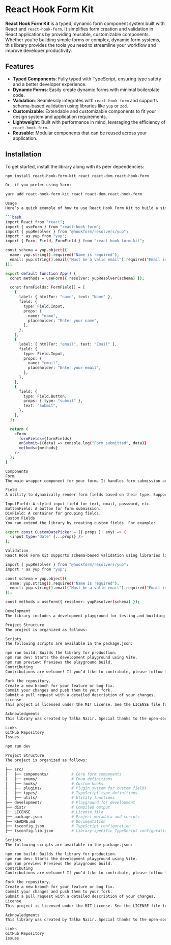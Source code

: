 # React Hook Form Kit

**React Hook Form Kit** is a typed, dynamic form component system built with React and `react-hook-form`. It simplifies form creation and validation in React applications by providing reusable, customizable components. Whether you're building simple forms or complex, dynamic form systems, this library provides the tools you need to streamline your workflow and improve developer productivity.

## Features

- **Typed Components**: Fully typed with TypeScript, ensuring type safety and a better developer experience.
- **Dynamic Forms**: Easily create dynamic forms with minimal boilerplate code.
- **Validation**: Seamlessly integrates with `react-hook-form` and supports schema-based validation using libraries like `yup` or `zod`.
- **Customizable**: Extendable and customizable components to fit your design system and application requirements.
- **Lightweight**: Built with performance in mind, leveraging the efficiency of `react-hook-form`.
- **Reusable**: Modular components that can be reused across your application.

## Installation

To get started, install the library along with its peer dependencies:

````bash
npm install react-hook-form-kit react react-dom react-hook-form

Or, if you prefer using Yarn:

yarn add react-hook-form-kit react react-dom react-hook-form

Usage
Here’s a quick example of how to use React Hook Form Kit to build a simple form with validation:

```bash
import React from "react";
import { useForm } from "react-hook-form";
import { yupResolver } from "@hookform/resolvers/yup";
import * as yup from "yup";
import { Form, Field, FormField } from "react-hook-form-kit";

const schema = yup.object({
  name: yup.string().required("Name is required"),
  email: yup.string().email("Must be a valid email").required("Email is required"),
});

export default function App() {
  const methods = useForm({ resolver: yupResolver(schema) });

  const formFields: FormField[] = [
    {
      label: { htmlFor: "name", text: "Name" },
      field: {
        type: Field.Input,
        props: {
          name: "name",
          placeholder: "Enter your name",
        },
      },
    },
    {
      label: { htmlFor: "email", text: "Email" },
      field: {
        type: Field.Input,
        props: {
          name: "email",
          placeholder: "Enter your email",
        },
      },
    },
    {
      field: {
        type: Field.Button,
        props: { type: "submit" },
        text: "Submit",
      },
    },
  ];

  return (
    <Form
      formFields={formFields}
      onSubmit={(data) => console.log("Form submitted", data)}
      methods={methods}
    />
  );
}

Components
Form
The main wrapper component for your form. It handles form submission and integrates with react-hook-form.

Field
A utility to dynamically render form fields based on their type. Supported field types include:

InputField: A styled input field for text, email, password, etc.
ButtonField: A button for form submission.
DivField: A container for grouping fields.
Custom Fields
You can extend the library by creating custom fields. For example:

export const CustomDatePicker = ({ props }: any) => (
  <input type="date" {...props} />
);

Validation
React Hook Form Kit supports schema-based validation using libraries like yup or zod. Simply pass a resolver to the useForm hook to enable validation.

import { yupResolver } from "@hookform/resolvers/yup";
import * as yup from "yup";

const schema = yup.object({
  name: yup.string().required("Name is required"),
  email: yup.string().email("Must be a valid email").required("Email is required"),
});

const methods = useForm({ resolver: yupResolver(schema) });

Development
The library includes a development playground for testing and building new features. To start the playground, run:

Project Structure
The project is organized as follows:

Scripts
The following scripts are available in the package.json:

npm run build: Builds the library for production.
npm run dev: Starts the development playground using Vite.
npm run preview: Previews the playground build.
Contributing
Contributions are welcome! If you’d like to contribute, please follow these steps:

Fork the repository.
Create a new branch for your feature or bug fix.
Commit your changes and push them to your fork.
Submit a pull request with a detailed description of your changes.
License
This project is licensed under the MIT License. See the LICENSE file for details.

Acknowledgments
This library was created by Talha Nazir. Special thanks to the open-source community and the maintainers of react-hook-form for their incredible work.

Links
GitHub Repository
Issues

npm run dev

Project Structure
The project is organized as follows:

├── src/
│   ├── components/          # Core form components
│   ├── enums/               # Enum definitions
│   ├── hooks/               # Custom hooks
│   ├── plugins/             # Plugin system for custom fields
│   ├── types/               # TypeScript type definitions
│   ├── utils/               # Utility functions
├── development/             # Playground for development
├── dist/                    # Compiled output
├── LICENSE                  # License file
├── package.json             # Project metadata and scripts
├── README.md                # Documentation
├── tsconfig.json            # TypeScript configuration
├── tsconfig.lib.json        # Library-specific TypeScript configuration

Scripts
The following scripts are available in the package.json:

npm run build: Builds the library for production.
npm run dev: Starts the development playground using Vite.
npm run preview: Previews the playground build.
Contributing
Contributions are welcome! If you’d like to contribute, please follow these steps:

Fork the repository.
Create a new branch for your feature or bug fix.
Commit your changes and push them to your fork.
Submit a pull request with a detailed description of your changes.
License
This project is licensed under the MIT License. See the LICENSE file for details.

Acknowledgments
This library was created by Talha Nazir. Special thanks to the open-source community and the maintainers of react-hook-form for their incredible work.

Links
GitHub Repository
Issues
````
